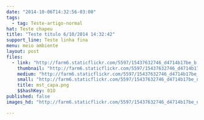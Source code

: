 ```yaml
---
date: "2014-10-06T14:32:56-03:00"
tags:
  - tag: Teste-artigo-normal
hat: Teste chapeu
title: "Teste titulo 6/10/2014 14:32:42"
support_line: Teste linha fina
menu: meio ambiente
layout: post
files:
  - link: "http://farm6.staticflickr.com/5597/15437632746_d4714b17be_b.jpg"
    thumbnail: "http://farm6.staticflickr.com/5597/15437632746_d4714b17be_t.jpg"
    medium: "http://farm6.staticflickr.com/5597/15437632746_d4714b17be_z.jpg"
    small: "http://farm6.staticflickr.com/5597/15437632746_d4714b17be_n.jpg"
    title: mst_capa.png
    $$hashKey: 01O
published: false
images_hd: "http://farm6.staticflickr.com/5597/15437632746_d4714b17be_n.jpg"

---
```

